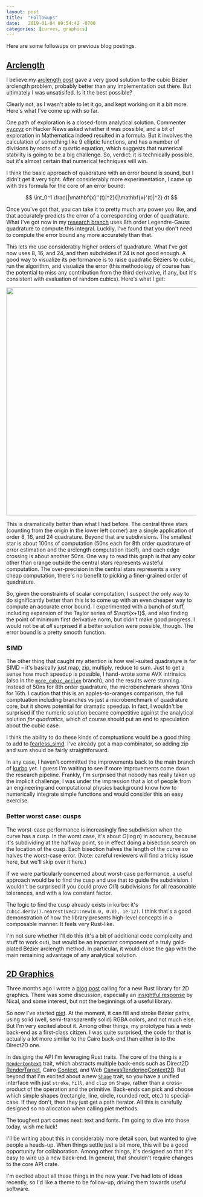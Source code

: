 ```yaml
---
layout: post
title:  "Followups"
date:   2019-01-04 09:54:42 -0700
categories: [curves, graphics]
---
```

<script type="text/x-mathjax-config">
        MathJax.Hub.Config({
                tex2jax: {
                        inlineMath: [['$', '$']]
                }
        });
</script>
<script src="https://cdnjs.cloudflare.com/ajax/libs/mathjax/2.7.0/MathJax.js?config=TeX-AMS-MML_HTMLorMML" type="text/javascript"></script>

Here are some followups on previous blog postings.

## [Arclength](/curves/2018/12/28/bezier-arclength.html)

I believe my [arclength post](/curves/2018/12/28/bezier-arclength.html) gave a very good solution to the cubic Bézier arclength problem, probably better than any implementation out there. But ultimately I was unsatisifed. Is it the best possible?

Clearly not, as I wasn't able to let it go, and kept working on it a bit more. Here's what I've come up with so far.

One path of exploration is a closed-form analytical solution. Commenter [xyzzyz](https://news.ycombinator.com/item?id=18786831) on Hacker News asked whether it was possible, and a bit of exploration in Mathematica indeed resulted in a formula. But it involves the calculation of something like 9 elliptic functions, and has a number of divisions by roots of a quartic equation, which suggests that numerical stability is going to be a big challenge. So, verdict: it is technically possible, but it's almost certain that numerical techniques will win.

I think the basic approach of quadrature with an error bound is sound, but I didn't get it very tight. After considerably more experimentation, I came up with this formula for the core of an error bound:

$$
\int_0^1 \frac{|\mathbf{x}''(t)|^2}{|\mathbf{x}'(t)|^2} dt
$$

Once you've got that, you can take it to pretty much any power you like, and that accurately predicts the error of a corresponding order of quadrature. What I've got now in my [research branch](https://github.com/linebender/kurbo/tree/more_cubic_arclen) uses 8th order Legendre-Gauss quadrature to compute this integral. Luckily, I've found that you don't need to compute the error bound any more accurately than that.

This lets me use considerably higher orders of quadrature. What I've got now uses 8, 16, and 24, and then subdivides if 24 is not good enough. A good way to visualize its performance is to raise quadratic Béziers to cubic, run the algorithm, and visualize the error (this methodology of course has the potential to miss any contribution from the third derivative, if any, but it's consistent with evaluation of random cubics). Here's what I get:

<img src="/assets/latest_arclen_1e-6.png" width="652" height="602">

This is dramatically better than what I had before. The central three stars (counting from the origin in the lower left corner) are a single application of order 8, 16, and 24 quadrature. Beyond that are subdivisions. The smallest star is about 100ns of computation (50ns each for 8th order quadrature of error estimation and the arclength computation itself), and each edge crossing is about another 50ns. One way to read this graph is that any color other than orange outside the central stars represents wasteful computation. The over-precision in the central stars represents a very cheap computation, there's no benefit to picking a finer-grained order of quadrature.

So, given the constraints of scalar computation, I suspect the only way to do significantly better than this is to come up with an even cheaper way to compute an accurate error bound. I experimented with a bunch of stuff, including expansion of the Taylor series of $\sqrt{x+1}$, and also finding the point of minimum first derivative norm, but didn't make good progress. I would not be at *all* surprised if a better solution were possible, though. The error bound is a pretty smooth function.

### SIMD

The other thing that caught my attention is how well-suited quadrature is for SIMD – it's basically just map, zip, multiply, reduce to sum. Just to get a sense how much speedup is possible, I hand-wrote some AVX intrinsics (also in the [`more_cubic_arclen`][research branch] branch), and the results were stunning. Instead of 50ns for 8th order quadrature, the microbenchmark shows 10ns for 16th. I caution that this is an apples-to-oranges comparison, the full comptuation including branches vs just a microbenchmark of quadrature core, but it shows potential for dramatic speedup. In fact, I wouldn't be surprised if the numeric solution became competitive against the analytical solution _for quadratics,_ which of course should put an end to speculation about the cubic case.

I think the ability to do these kinds of comptuations would be a good thing to add to [fearless_simd]. I've already got a map combinator, so adding zip and sum should be fairly straightforward.

In any case, I haven't committed the improvements back to the main branch of [kurbo] yet. I guess I'm waiting to see if more improvements come down the research pipeline. Frankly, I'm surprised that nobody has really taken up the implicit challenge; I was under the impression that a lot of people from an engineering and computational physics background know how to numerically integrate simple functions and would consider this an easy exercise.

### Better worst case: cusps

The worst-case performance is increasingly fine subdivision when the curve has a cusp. In the worst case, it's about $O(\log n)$ in accuracy, because it's subdividing at the halfway point, so in effect doing a bisection search on the location of the cusp. Each bisection halves the length of the curve so halves the worst-case error. (Note: careful reviewers will find a tricky issue here, but we'll skip over it here.)

If we were particularly concerned about worst-case performance, a useful approach would be to find the cusp and use that to guide the subdivision. I wouldn't be surprised if you could prove $O(1)$ subdivisions for all reasonable tolerances, and with a low constant factor.

The logic to find the cusp already exists in kurbo: it's `cubic.deriv().nearest(Vec2::new(0.0, 0.0), 1e-12)`. I think that's a good demonstration of how the library presents high-level concepts in a composable manner. It feels very Rust-like.

I'm not sure whether I'll do this (it's a bit of additional code complexity and stuff to work out), but would be an important component of a truly gold-plated Bézier arclength method. In particular, it would close the gap with the main remaining advantage of any analytical solution.

## [2D Graphics]

Three months ago I wrote a [blog post][2D Graphics] calling for a new Rust library for 2D graphics. There was some discussion, especially an [insightful response](https://nical.github.io/posts/rust-2d-graphics-01.html) by Nical, and some interest, but not the beginnings of a useful library.

So now I've started [piet]. At the moment, it can fill and stroke Bézier paths, using solid (well, semi-transparently solid) RGBA colors, and not much else. But I'm very excited about it. Among other things, my prototype has a web back-end as a first-class citizen. I was quite surprised, the code for that is actually a lot more similar to the Cairo back-end than either is to the Direct2D one.

In desiging the API I'm leveraging Rust traits. The core of the thing is a [`RenderContext`] trait, which abstracts multiple back-ends such as Direct2D [RenderTarget], Cairo [Context], and Web [CanvasRenderingContext2D]. But beyond that I'm excited about a new [`Shape`] trait, so you have a unified interface with just `stroke`, `fill`, and `clip` on `Shape`, rather than a cross-product of the operation and the primitive. Back-ends can pick and choose which simple shapes (rectangle, line, circle, rounded rect, etc.) to special-case. If they don't, then they just get a path iterator. All this is carefully designed so no allocation when calling piet methods.

The toughest part comes next: text and fonts. I'm going to dive into those today, wish me luck!

I'll be writing about this in considerably more detail soon, but wanted to give people a heads-up. When things settle just a bit more, this will be a good opportunity for collaboration. Among other things, it's designed so that it's easy to wire up a new back-end. In general, that shouldn't require changes to the core API crate.

I'm excited about all these things in the new year. I've had lots of ideas recently, so I'd like a theme to be follow-up, driving them towards useful software.

[kurbo]: http://github.com/linebender/kurbo
[piet]: http://github.com/linebender/piet
[fearless_simd]: https://github.com/raphlinus/fearless_simd
[2D graphics]: /rust/graphics/2018/10/11/2d-graphics.html
[RenderTarget]: https://docs.microsoft.com/en-us/windows/desktop/direct2d/render-targets-overview
[Context]: https://cairographics.org/documentation/pycairo/2/reference/context.html
[CanvasRenderingContext2D]: https://developer.mozilla.org/en-US/docs/Web/API/CanvasRenderingContext2D
[`Shape`]: https://github.com/linebender/kurbo/pull/5
[research branch]: https://github.com/linebender/kurbo/tree/more_cubic_arclen
[`RenderContext`]: https://github.com/linebender/piet/blob/master/piet/src/render_context.rs
